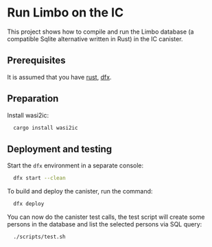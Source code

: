 # Run Limbo on the IC

This project shows how to compile and run the Limbo database (a compatible Sqlite alternative written in Rust) in the IC canister.


## Prerequisites

It is assumed that you have [rust](https://doc.rust-lang.org/book/ch01-01-installation.html), [dfx](https://internetcomputer.org/docs/current/developer-docs/setup/install/).


## Preparation

Install wasi2ic:
```bash
  cargo install wasi2ic
```

## Deployment and testing

Start the `dfx` environment in a separate console:
```bash
  dfx start --clean
```

To build and deploy the canister, run the command:
```bash
  dfx deploy
```

You can now do the canister test calls, the test script will create some persons in the database and list the selected persons via SQL query:
```bash
  ./scripts/test.sh
```



